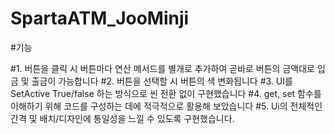 # SpartaATM_JooMinji

#기능

#1. 버튼을 클릭 시 버튼마다 연산 메서드를 별개로 추가하여 곧바로 버튼의 금액대로 입금 및 출금이 가능합니다
#2. 버튼을 선택할 시 버튼의 색 변화됩니다
#3. UI를 SetActive True/false 하는 방식으로 씬 전환 없이 구현했습니다
#4. get, set 함수를 이해하기 위해 코드를 구성하는 데에 적극적으로 활용해 보았습니다
#5. Ui의 전체적인 간격 및 배치/디자인에 통일성을 느낄 수 있도록 구현했습니다.
